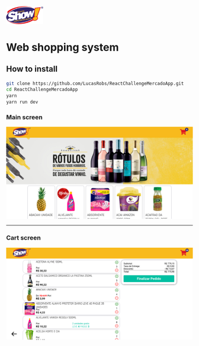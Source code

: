 # <img src="./public/images/logo.png" width="100">
# Web shopping system

## How to install
```bash
git clone https://github.com/LucasRobs/ReactChallengeMercadoApp.git
cd ReactChallengeMercadoApp
yarn
yarn run dev
```

### Main screen
<img src="./public/images/screenProducts.png">

---
### Cart screen
<img src="./public/images/screenCart.png">
